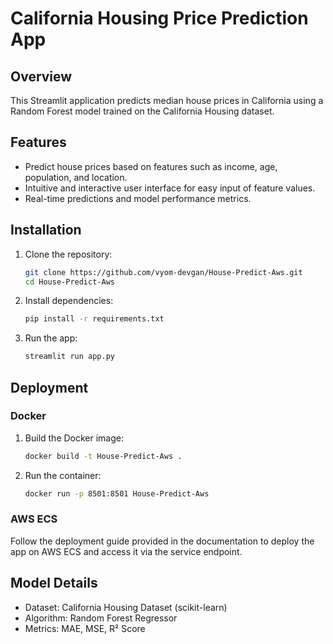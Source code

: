 # California Housing Price Prediction App

## Overview
This Streamlit application predicts median house prices in California using a Random Forest model trained on the California Housing dataset. 

## Features
- Predict house prices based on features such as income, age, population, and location.
- Intuitive and interactive user interface for easy input of feature values.
- Real-time predictions and model performance metrics.

## Installation
1. Clone the repository:
    ```bash
    git clone https://github.com/vyom-devgan/House-Predict-Aws.git
    cd House-Predict-Aws
    ```
2. Install dependencies:
    ```bash
    pip install -r requirements.txt
    ```
3. Run the app:
    ```bash
    streamlit run app.py
    ```

## Deployment
### Docker
1. Build the Docker image:
    ```bash
    docker build -t House-Predict-Aws .
    ```
2. Run the container:
    ```bash
    docker run -p 8501:8501 House-Predict-Aws
    ```

### AWS ECS
Follow the deployment guide provided in the documentation to deploy the app on AWS ECS and access it via the service endpoint.

## Model Details
- Dataset: California Housing Dataset (scikit-learn)
- Algorithm: Random Forest Regressor
- Metrics: MAE, MSE, R² Score
